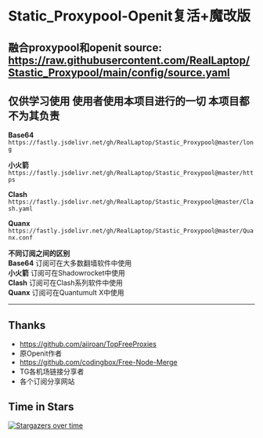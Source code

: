 # Static_Proxypool-Openit复活+魔改版
融合proxypool和openit
source: https://raw.githubusercontent.com/RealLaptop/Stastic_Proxypool/main/config/source.yaml
-
仅供学习使用
使用者使用本项目进行的一切
本项目都不为其负责
-
**Base64**
```https://fastly.jsdelivr.net/gh/RealLaptop/Stastic_Proxypool@master/long```

**小火箭**
```https://fastly.jsdelivr.net/gh/RealLaptop/Stastic_Proxypool@master/https```

**Clash**
```https://fastly.jsdelivr.net/gh/RealLaptop/Stastic_Proxypool@master/Clash.yaml```

**Quanx**
```https://fastly.jsdelivr.net/gh/RealLaptop/Stastic_Proxypool@master/Quanx.conf```

**不同订阅之间的区别**
<br>**Base64** 订阅可在大多数翻墙软件中使用 
<br>**小火箭** 订阅可在Shadowrocket中使用 
<br>**Clash** 订阅可在Clash系列软件中使用 
<br>**Quanx** 订阅可在Quantumult X中使用

<!--**节点备注里**-->
<!--<br>**N** = 完全解锁Netflix｜**N(-)** = 解锁Netflix自制剧  <br>**D** = Disney+｜**B** = B站港澳台｜**B(T)** = 台湾专属-->

<!--本订阅由Openit节点网络和互联网公开节点组成节点网络稳定且可持续发展,下为节点网络分布-->
<!--稳定x安全=**贵**｜稳定x白嫖=**危险**｜安全x白嫖=**不稳定**｜稳定x~~安全~~x白嫖=**本仓库** 欢迎大家**Star！**-->
***
## Thanks
- https://github.com/aiiroan/TopFreeProxies
- 原Openit作者
- https://github.com/codingbox/Free-Node-Merge
- TG各机场链接分享者
- 各个订阅分享网站
## Time in Stars
<!--替换成自己的仓库和名字就可以用了-->
[![Stargazers over time](https://starchart.cc/RealLaptop/Stastic_Proxypool.svg)](https://starchart.cc/RealLaptop/Stastic_Proxypool)

